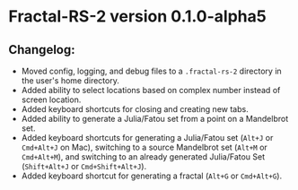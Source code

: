 # Fractal-RS-2 version 0.1.0-alpha5

## Changelog:

* Moved config, logging, and debug files to a `.fractal-rs-2` directory in the
  user's home directory.
* Added ability to select locations based on complex number instead of screen
  location.
* Added keyboard shortcuts for closing and creating new tabs.
* Added ability to generate a Julia/Fatou set from a point on a Mandelbrot set.
* Added keyboard shortcuts for generating a Julia/Fatou set (`Alt+J`
  or `Cmd+Alt+J` on Mac), switching to a source Mandelbrot set (`Alt+M`
  or `Cmd+Alt+M`), and switching to an already generated Julia/Fatou
  Set (`Shift+Alt+J` or `Cmd+Shift+Alt+J`).
* Added keyboard shortcut for generating a fractal (`Alt+G` or `Cmd+Alt+G`).
